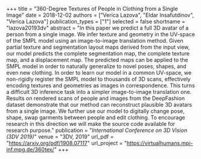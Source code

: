 +++
title = "360-Degree Textures of People in Clothing from a Single Image"
date = 2018-12-02
authors = ["Verica Lazova", "Eldar Insafutdinov", "Verica Lazova"]
publication_types = ["1"]
selected = false
shortname = "lazova20193dv"
abstract = "In this paper we predict a full 3D avatar of a person from a single image. We infer texture and geometry in the UV-space of the SMPL model using an image-to-image translation method. Given partial texture and segmentation layout maps derived from the input view, our model predicts the complete segmentation map, the complete texture map, and a displacement map. The predicted maps can be applied to the SMPL model in order to naturally generalize to novel poses, shapes, and even new clothing. In order to learn our model in a common UV-space, we non-rigidly register the SMPL model to thousands of 3D scans, effectively encoding textures and geometries as images in correspondence. This turns a difficult 3D inference task into a simpler image-to-image translation one. Results on rendered scans of people and images from the DeepFashion dataset demonstrate that our method can reconstruct plausible 3D avatars from a single image. We further use our model to digitally change pose, shape, swap garments between people and edit clothing. To encourage research in this direction we will make the source code available for research purpose."
publication = "*International Conference on 3D Vision (3DV 2019)*"
venue = "3DV, 2019"
url_pdf = "https://arxiv.org/pdf/1908.07117"
url_project = "https://virtualhumans.mpi-inf.mpg.de/360tex/"
+++

